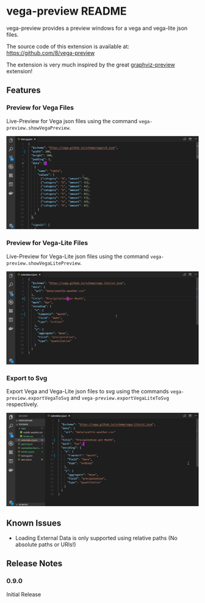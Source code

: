 # vega-preview README

vega-preview provides a preview windows for a vega and vega-lite json files.

The source code of this extension is available at: https://github.com/8/vega-preview

The extension is very much inspired by the great [graphviz-preview](https://github.com/EFanZh/Graphviz-Preview) extension!

## Features

### Preview for Vega Files
Live-Preview for Vega json files using the command `vega-preview.showVegaPreview`.

![Live Preview Vega](resources/images/vega-preview.gif)

### Preview for Vega-Lite Files
Live-Preview for Vega-Lite json files using the command `vega-preview.showVegaLitePreview`.

![Live Preview VegaLite](resources/images/vega-lite-preview.gif)

### Export to Svg
Export Vega and Vega-Lite json files to svg using the commands `vega-preview.exportVegaToSvg` and `vega-preview.exportVegaLiteToSvg` respectively.

![Export Svg](resources/images/vega-lite-export.gif)

<!-- ## Requirements -->

<!-- ## Extension Settings -->

## Known Issues

- Loading External Data is only supported using relative paths
  (No absolute paths or URIs!)

<!-- Calling out known issues can help limit users opening duplicate issues against your extension. -->

## Release Notes

### 0.9.0
Initial Release
